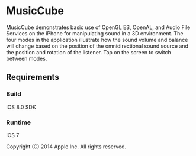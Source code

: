 # MusicCube

MusicCube demonstrates basic use of OpenGL ES, OpenAL, and Audio File Services on the iPhone for manipulating sound in a 3D environment. The four modes in the application illustrate how the sound volume and balance will change based on the position of the omnidirectional sound source and the position and rotation of the listener. Tap on the screen to switch between modes.

## Requirements

### Build

iOS 8.0 SDK

### Runtime

iOS 7

Copyright (C) 2014 Apple Inc. All rights reserved.
